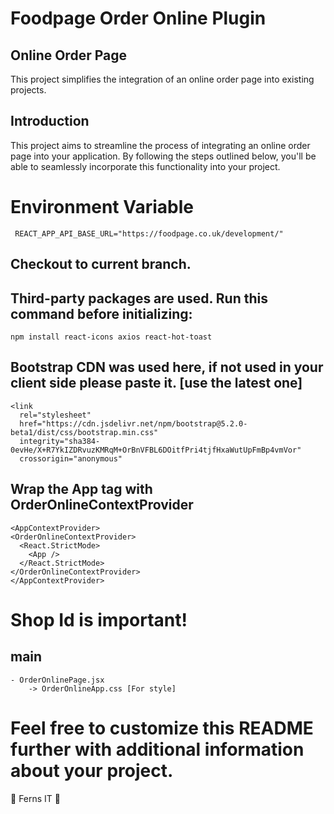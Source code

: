 # Foodpage Order Online Plugin

## Online Order Page

This project simplifies the integration of an online order page into existing projects.

## Introduction

This project aims to streamline the process of integrating an online order page into your application. By following the steps outlined below, you'll be able to seamlessly incorporate this functionality into your project.

# Environment Variable

     REACT_APP_API_BASE_URL="https://foodpage.co.uk/development/"

## Checkout to current branch.

## Third-party packages are used. Run this command before initializing:

    npm install react-icons axios react-hot-toast

## Bootstrap CDN was used here, if not used in your client side please paste it. [use the latest one]

    <link
      rel="stylesheet"
      href="https://cdn.jsdelivr.net/npm/bootstrap@5.2.0-beta1/dist/css/bootstrap.min.css"
      integrity="sha384-0evHe/X+R7YkIZDRvuzKMRqM+OrBnVFBL6DOitfPri4tjfHxaWutUpFmBp4vmVor"
      crossorigin="anonymous"

## Wrap the App tag with OrderOnlineContextProvider

    <AppContextProvider> 
    <OrderOnlineContextProvider>
      <React.StrictMode>
        <App />
      </React.StrictMode>
    </OrderOnlineContextProvider>
    </AppContextProvider>

# Shop Id is important!  

## main

    - OrderOnlinePage.jsx
        -> OrderOnlineApp.css [For style]

# Feel free to customize this README further with additional information about your project.

🌿 Ferns IT 🌿
